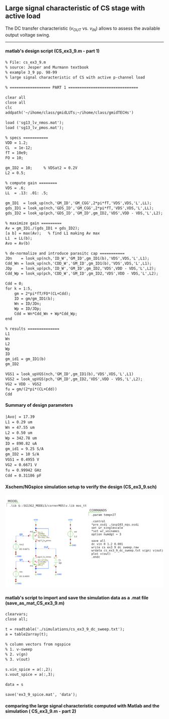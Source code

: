 ## Large signal characteristic of CS stage with active load

The DC transfer characteristic ($v_{OUT}$ vs. $v_{IN}$) allows to assess the available output voltage swing.

---

#### matlab's design script (CS_ex3_9.m - part 1)
```
% File: cs_ex3_9.m
% source: Jesper and Murmann textbook
% example 3_9 pp. 98-99
% large signal characteristic of CS with active p-channel load

% ================== PART 1 ===============================

clear all
close all
clc
addpath('~/ihome/class/gmidLUTs;~/ihome/class/gmidTECHs')

load ('sg13_lv_nmos.mat');
load ('sg13_lv_pmos.mat');

% specs ===========
VDD = 1.2;
CL  = 1e-12;
fT = 10e9; 
FO = 10;

gm_ID2 = 10;     % VDSat2 = 0.2V
L2 = 0.5;

% compute gain ========
VDS = .6;     	
LL  = .13: .01: .5;

gm_ID1  = look_up(nch,'GM_ID','GM_CGG',2*pi*fT,'VDS',VDS,'L',LL);
gds_ID1 = look_up(nch,'GDS_ID','GM_CGG',2*pi*fT,'VDS',VDS,'L',LL);
gds_ID2 = look_up(pch,'GDS_ID','GM_ID',gm_ID2,'VDS',VDD - VDS,'L',L2);

% maximize gain =========
Av = gm_ID1./(gds_ID1 + gds_ID2);
[a b] = max(Av);   % find L1 making Av max
L1  = LL(b);
Avo = Av(b)

% de-normalize and introduce parasitc cap ===========
JDn    = look_up(nch,'ID_W','GM_ID',gm_ID1(b),'VDS',VDS,'L',L1);
Cdd_Wn = look_up(nch,'CDD_W','GM_ID',gm_ID1(b),'VDS',VDS,'L',L1);
JDp    = look_up(pch,'ID_W','GM_ID',gm_ID2,'VDS',VDD - VDS,'L',L2);
Cdd_Wp = look_up(pch,'CDD_W','GM_ID',gm_ID2,'VDS',VDD - VDS,'L',L2);

Cdd = 0;
for k = 1:5,
    gm = 2*pi*fT/FO*(CL+Cdd);
    ID = gm/gm_ID1(b);
    Wn = ID/JDn;
    Wp = ID/JDp;
    Cdd = Wn*Cdd_Wn + Wp*Cdd_Wp;
end

% results ==============
L1
Wn
L2
Wp
ID
gm_id1 = gm_ID1(b)
gm_ID2

VGS1 = look_upVGS(nch,'GM_ID',gm_ID1(b),'VDS',VDS,'L',L1)
VGS2 = look_upVGS(pch,'GM_ID',gm_ID2,'VDS',VDD - VDS,'L',L2);
VG2 = VDD - VGS2
fu = gm/(2*pi*(CL+Cdd))
Cdd
```

#### Summary of design parameters
`` |Avo| = 17.39 `` <br>
`` L1 = 0.29 um `` <br>
`` Wn = 47.55 um `` <br>
`` L2 = 0.50 um `` <br>
`` Wp = 342.78 um `` <br>
`` ID = 890.82 uA `` <br>
`` gm_id1 = 9.25 S/A `` <br>
`` gm_ID2 = 10 S/A `` <br>
`` VGS1 = 0.4955 V `` <br>
`` VG2 = 0.6671 V `` <br>
`` fu = 0.99942 GHz `` <br>
`` Cdd = 0.31186 pF `` <br>

#### Xschem/NGspice simulation setup to verify the design (CS_ex3_9.sch)
<p align="center">
   <img src="./img/CS_ex3_9_sch.png" width="1000" >
</p>

#### matlab's script to import and save the simulation data as a .mat file (save_as_mat_CS_ex3_9.m)
```
clearvars;
close all;

t = readtable('./simulations/cs_ex3_9_dc_sweep.txt');
a = table2array(t);

% column vectors from ngspice
% 1. v-sweep
% 2. v(gn)
% 3. v(out)

s.vin_spice = a(:,2);
s.vout_spice = a(:,3);

data = s

save('ex3_9_spice.mat', 'data');
```
#### comparing the large signal characteristic computed with Matlab and the simulation ( CS_ex3_9.m - part 2)
```
```
